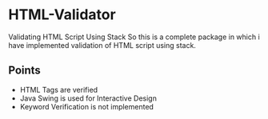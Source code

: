 # HTML-Validator
Validating HTML Script Using Stack
So this is a complete package in which i have implemented validation of HTML script using stack.

## Points
- HTML Tags are verified
- Java Swing is used for Interactive Design
- Keyword Verification is not implemented
